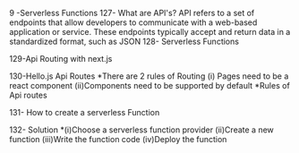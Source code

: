 9 -Serverless Functions
127- What are API's?
 API refers to a set of endpoints that allow developers to communicate with a web-based application or service. These endpoints typically accept and return data in a standardized format, such as JSON
128- Serverless Functions

129-Api Routing with next.js

130-Hello.js Api Routes
*There are 2 rules of Routing
(i) Pages need to be a react component
(ii)Components need to be supported by default
*Rules of Api routes

131- How to create a serverless Function

132- Solution
*(i)Choose a serverless function provider
 (ii)Create a new function
 (iii)Write the function code
 (iv)Deploy the function
